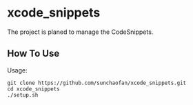 xcode_snippets 
=========
The project is planed to manage the CodeSnippets.

How To Use
----------
Usage:
```shell
git clone https://github.com/sunchaofan/xcode_snippets.git
cd xcode_snippets
./setup.sh
```